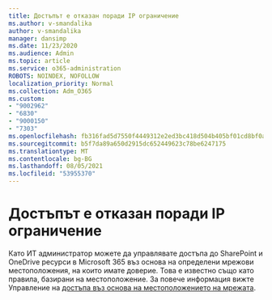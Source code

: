 ```yaml
---
title: Достъпът е отказан поради IP ограничение
ms.author: v-smandalika
author: v-smandalika
manager: dansimp
ms.date: 11/23/2020
ms.audience: Admin
ms.topic: article
ms.service: o365-administration
ROBOTS: NOINDEX, NOFOLLOW
localization_priority: Normal
ms.collection: Adm_O365
ms.custom:
- "9002962"
- "6830"
- "9000150"
- "7303"
ms.openlocfilehash: fb316fad5d7550f4449312e2ed3bc418d504b405bf01cd8bf0a180bac10379d2
ms.sourcegitcommit: b5f7da89a650d2915dc652449623c78be6247175
ms.translationtype: MT
ms.contentlocale: bg-BG
ms.lasthandoff: 08/05/2021
ms.locfileid: "53955370"
---
```

# <a name="access-denied-due-to-ip-restriction"></a>Достъпът е отказан поради IP ограничение

Като ИТ администратор можете да управлявате достъпа до SharePoint и OneDrive ресурси в Microsoft 365 въз основа на определени мрежови местоположения, на които имате доверие. Това е известно също като правила, базирани на местоположение. За повече информация вижте Управление на [достъпа въз основа на местоположението на мрежата](https://docs.microsoft.com/sharepoint/control-access-based-on-network-location).

